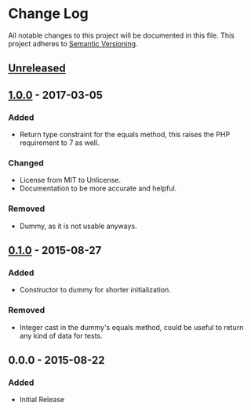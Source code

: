 # Change Log
All notable changes to this project will be documented in this file.
This project adheres to [Semantic Versioning](http://semver.org/).

## [Unreleased][unreleased]

## [1.0.0] - 2017-03-05
### Added
- Return type constraint for the equals method, this raises the PHP requirement
  to 7 as well.
### Changed
- License from MIT to Unlicense.
- Documentation to be more accurate and helpful.
### Removed
- Dummy, as it is not usable anyways.

## [0.1.0] - 2015-08-27
### Added
- Constructor to dummy for shorter initialization.
### Removed
- Integer cast in the dummy's equals method, could be useful to return any kind
  of data for tests.

## 0.0.0 - 2015-08-22
### Added
- Initial Release

[unreleased]: https://github.com/Fleshgrinder/php-equalable/compare/1.0.0...HEAD
[1.0.0]: https://github.com/Fleshgrinder/php-equalable/compare/v0.1.0...1.0.0
[0.1.0]: https://github.com/Fleshgrinder/php-equalable/compare/v0.0.0...v0.1.0
